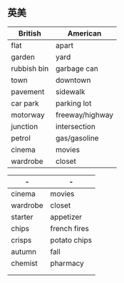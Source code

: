 ## 英美





| British     | American        |
| ----------- | --------------- |
| flat        | apart           |
| garden      | yard            |
| rubbish bin | garbage can     |
| town        | downtown        |
| pavement    | sidewalk        |
| car park    | parking lot     |
| motorway    | freeway/highway |
| junction    | intersection    |
| petrol      | gas/gasoline    |
| cinema      | movies          |
| wardrobe    | closet          |




| -        | -            |
| -------- | ------------ |
| cinema   | movies       |
| wardrobe | closet       |
| starter  | appetizer    |
| chips    | french fires |
| crisps   | potato chips |
| autumn   | fall         |
| chemist  | pharmacy     |
|          |              |
|          |              |

